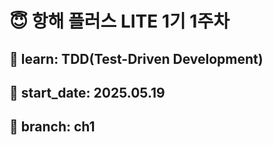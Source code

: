 # 😇 항해 플러스 LITE 1기 1주차

## 🎯 learn: TDD(Test-Driven Development)

## 📅 start_date: 2025.05.19

## 🤖 branch: ch1
